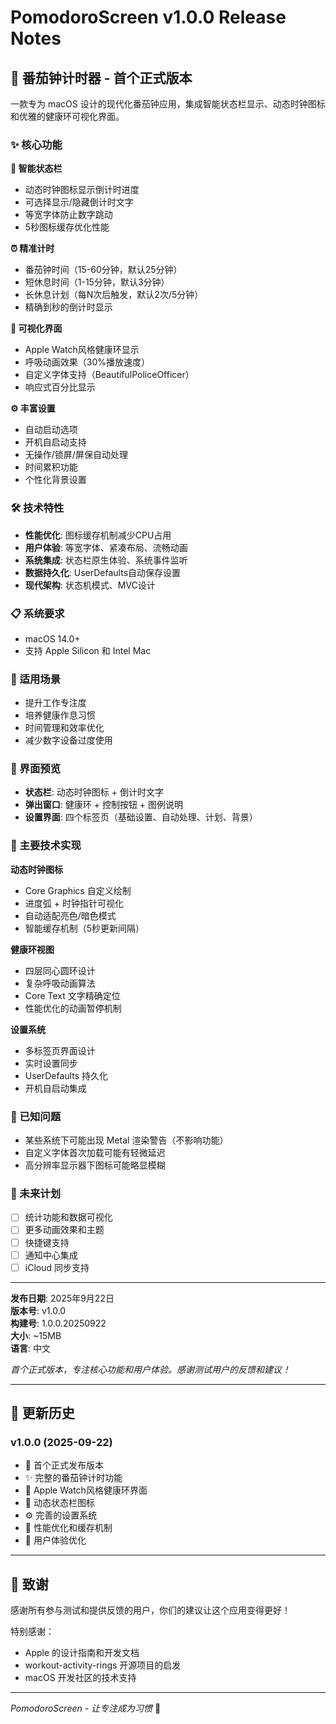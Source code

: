 # PomodoroScreen v1.0.0 Release Notes

## 🍅 番茄钟计时器 - 首个正式版本

一款专为 macOS 设计的现代化番茄钟应用，集成智能状态栏显示、动态时钟图标和优雅的健康环可视化界面。

### ✨ 核心功能

**📱 智能状态栏**
- 动态时钟图标显示倒计时进度
- 可选择显示/隐藏倒计时文字
- 等宽字体防止数字跳动
- 5秒图标缓存优化性能

**⏰ 精准计时**
- 番茄钟时间（15-60分钟，默认25分钟）
- 短休息时间（1-15分钟，默认3分钟）
- 长休息计划（每N次后触发，默认2次/5分钟）
- 精确到秒的倒计时显示

**🎨 可视化界面**
- Apple Watch风格健康环显示
- 呼吸动画效果（30%播放速度）
- 自定义字体支持（BeautifulPoliceOfficer）
- 响应式百分比显示

**⚙️ 丰富设置**
- 自动启动选项
- 开机自启动支持
- 无操作/锁屏/屏保自动处理
- 时间累积功能
- 个性化背景设置

### 🛠 技术特性

- **性能优化**: 图标缓存机制减少CPU占用
- **用户体验**: 等宽字体、紧凑布局、流畅动画
- **系统集成**: 状态栏原生体验、系统事件监听
- **数据持久化**: UserDefaults自动保存设置
- **现代架构**: 状态机模式、MVC设计

### 📋 系统要求

- macOS 14.0+
- 支持 Apple Silicon 和 Intel Mac

### 🎯 适用场景

- 提升工作专注度
- 培养健康作息习惯  
- 时间管理和效率优化
- 减少数字设备过度使用

### 📸 界面预览

- **状态栏**: 动态时钟图标 + 倒计时文字
- **弹出窗口**: 健康环 + 控制按钮 + 图例说明
- **设置界面**: 四个标签页（基础设置、自动处理、计划、背景）

### 🔧 主要技术实现

**动态时钟图标**
- Core Graphics 自定义绘制
- 进度弧 + 时钟指针可视化
- 自动适配亮色/暗色模式
- 智能缓存机制（5秒更新间隔）

**健康环视图**  
- 四层同心圆环设计
- 复杂呼吸动画算法
- Core Text 文字精确定位
- 性能优化的动画暂停机制

**设置系统**
- 多标签页界面设计
- 实时设置同步
- UserDefaults 持久化
- 开机自启动集成

### 🐛 已知问题

- 某些系统下可能出现 Metal 渲染警告（不影响功能）
- 自定义字体首次加载可能有轻微延迟
- 高分辨率显示器下图标可能略显模糊

### 🚀 未来计划

- [ ] 统计功能和数据可视化
- [ ] 更多动画效果和主题
- [ ] 快捷键支持
- [ ] 通知中心集成
- [ ] iCloud 同步支持

---

**发布日期**: 2025年9月22日  
**版本号**: v1.0.0  
**构建号**: 1.0.0.20250922  
**大小**: ~15MB  
**语言**: 中文  

*首个正式版本，专注核心功能和用户体验。感谢测试用户的反馈和建议！*

---

## 📝 更新历史

### v1.0.0 (2025-09-22)
- 🎉 首个正式发布版本
- ✨ 完整的番茄钟计时功能
- 🎨 Apple Watch风格健康环界面  
- 📱 动态状态栏图标
- ⚙️ 完善的设置系统
- 🔧 性能优化和缓存机制
- 🎯 用户体验优化

---

## 🙏 致谢

感谢所有参与测试和提供反馈的用户，你们的建议让这个应用变得更好！

特别感谢：
- Apple 的设计指南和开发文档
- workout-activity-rings 开源项目的启发
- macOS 开发社区的技术支持

---

*PomodoroScreen - 让专注成为习惯* 🍅
